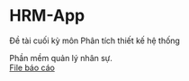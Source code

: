 # HRM-App
Đề tài cuối kỳ môn Phân tích thiết kế hệ thống

Phần mềm quản lý nhân sự.
<br> <a href="https://docs.google.com/document/d/1mk_Y7BCko7lR7mqsSFApqvwxBDk8vZa2/edit?usp=share_link&ouid=115429986393752640457&rtpof=true&sd=true">File báo cáo</a>

